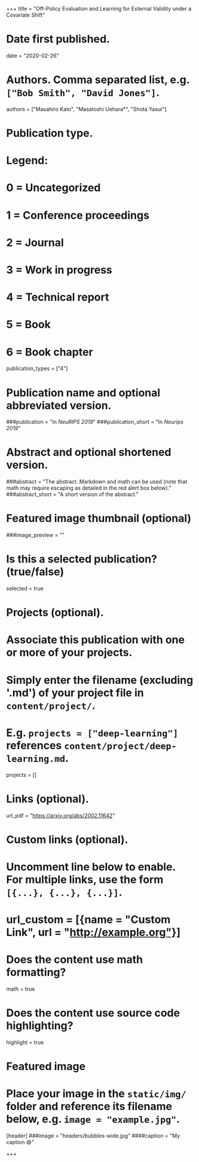+++
title = "Off-Policy Evaluation and Learning for External Validity under a Covariate Shift"

# Date first published.
date = "2020-02-26"

# Authors. Comma separated list, e.g. `["Bob Smith", "David Jones"]`.
authors = ["Masahiro Kato", "Masatoshi Uehara*", "Shota Yasui"]

# Publication type.
# Legend:
# 0 = Uncategorized
# 1 = Conference proceedings
# 2 = Journal
# 3 = Work in progress
# 4 = Technical report
# 5 = Book
# 6 = Book chapter
publication_types = ["4"]

# Publication name and optional abbreviated version.
###publication = "In *NeuRIPS 2019*"
###publication_short = "In *Neurips 2019*"

# Abstract and optional shortened version.
###abstract = "The abstract. Markdown and math can be used (note that math may require escaping as detailed in the red alert box below)."
###abstract_short = "A short version of the abstract."

# Featured image thumbnail (optional)
###image_preview = ""

# Is this a selected publication? (true/false)
selected = true

# Projects (optional).
#   Associate this publication with one or more of your projects.
#   Simply enter the filename (excluding '.md') of your project file in `content/project/`.
#   E.g. `projects = ["deep-learning"]` references `content/project/deep-learning.md`.
projects = []

# Links (optional).
url_pdf = "https://arxiv.org/abs/2002.11642"


# Custom links (optional).
#   Uncomment line below to enable. For multiple links, use the form `[{...}, {...}, {...}]`.
# url_custom = [{name = "Custom Link", url = "http://example.org"}]

# Does the content use math formatting?
math = true

# Does the content use source code highlighting?
highlight = true

# Featured image
# Place your image in the `static/img/` folder and reference its filename below, e.g. `image = "example.jpg"`.
[header]
###image = "headers/bubbles-wide.jpg"
####caption = "My caption 😄"

+++


